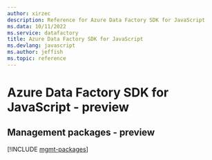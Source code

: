 ```yaml
---
author: xirzec
description: Reference for Azure Data Factory SDK for JavaScript
ms.data: 10/11/2022
ms.service: datafactory
title: Azure Data Factory SDK for JavaScript
ms.devlang: javascript
ms.author: jeffish
ms.topic: reference
---
```

# Azure Data Factory SDK for JavaScript - preview

## Management packages - preview
[!INCLUDE [mgmt-packages](data-factory-mgmt-index.md)]